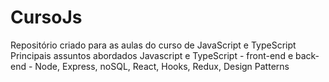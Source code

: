 # CursoJs
Repositório criado para as aulas do curso de JavaScript e TypeScript  Principais assuntos abordados Javascript e TypeScript - front-end e back-end - Node, Express, noSQL, React, Hooks, Redux, Design Patterns
